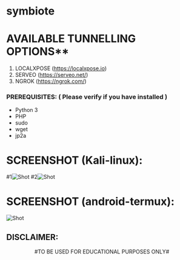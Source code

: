 # symbiote

# AVAILABLE TUNNELLING OPTIONS**
1) LOCALXPOSE (https://localxpose.io)
2) SERVEO (https://serveo.net/)
3) NGROK (https://ngrok.com/)

### PREREQUISITES: ( Please verify if you have installed )
* Python 3
* PHP
* sudo
* wget
* jp2a

# SCREENSHOT (Kali-linux):
#1![Shot](https://imgur.com/bwoNzdA.png)
#2![Shot](https://imgur.com/kBiCDpP.png)

# SCREENSHOT (android-termux):
![Shot](https://imgur.com/qpTDw8n.png)

## DISCLAIMER:
<p align="center">
  #TO BE USED FOR EDUCATIONAL PURPOSES ONLY#
</p>
